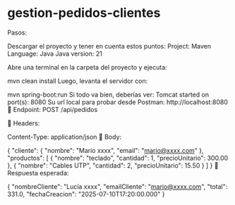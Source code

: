 # gestion-pedidos-clientes


Pasos:

Descargar el proyecto y tener en cuenta estos puntos:
Project: Maven
Language: Java
Java version: 21
 
Abre una terminal en la carpeta del proyecto y ejecuta:
 
mvn clean install
Luego, levanta el servidor con:
 
mvn spring-boot:run
Si todo va bien, deberías ver:
Tomcat started on port(s): 8080
Su url local para probar desde Postman:
http://localhost:8080
🔸 Endpoint:
POST /api/pedidos

🔸 Headers:
 
Content-Type: application/json
🔸 Body:
 
{
  "cliente": {
    "nombre": "Mario xxxx",
    "email": "mario@xxxx.com"
  },
  "productos": [
    { "nombre": "teclado", "cantidad": 1, "precioUnitario": 300.00 },
    { "nombre": "Cables UTP", "cantidad": 2, "precioUnitario": 15.50 }
  ]
}
🔸 Respuesta esperada:
 
{
  "nombreCliente": "Lucía xxxx",
  "emailCliente": "mario@xxxx.com",
  "total": 331.0,
  "fechaCreacion": "2025-07-10T17:20:00.000"
}
